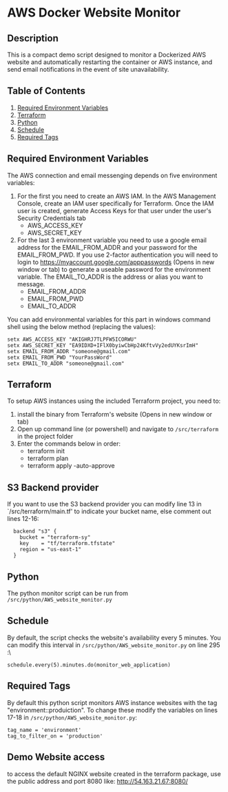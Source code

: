 # AWS Docker Website Monitor

## Description

This is a compact demo script designed to monitor a Dockerized AWS website and automatically restarting the container or AWS instance, and send email notifications in the event of site unavailability.

## Table of Contents

1. [Required Environment Variables](#required-environment-variable)
2. [Terraform](#terraform)
3. [Python](#python)
4. [Schedule](#schedule)
5. [Required Tags](#required-tags)

## Required Environment Variables

The AWS connection and email messenging depends on five environment variables:

1. For the first you need to create an AWS IAM. In the AWS Management Console, create an IAM user specifically for Terraform. Once the IAM user is created, generate Access Keys for that user under the user's Security Credentials tab
   - AWS_ACCESS_KEY
   - AWS_SECRET_KEY
2. For the last 3 environment variable you need to use a google email address for the EMAIL_FROM_ADDR and your password for the EMAIL_FROM_PWD. If you use 2-factor authentication you will need to login to https://myaccount.google.com/apppasswords (Opens in new window or tab) to generate a useable password for the environment variable. The EMAIL_TO_ADDR is the address or alias you want to message.
   - EMAIL_FROM_ADDR
   - EMAIL_FROM_PWD
   - EMAIL_TO_ADDR

You can add environmental variables for this part in windows command shell using the below method (replacing the values):

```
setx AWS_ACCESS_KEY "AKIGHRJ7TLPFW5ICORWU"
setx AWS_SECRET_KEY "EA9IDXD+IFlX0byiwCbHp24KftvVy2edUYKsrImH"
setx EMAIL_FROM_ADDR "someone@gmail.com"
setx EMAIL_FROM_PWD "YourPassWord"
setx EMAIL_TO_ADDR "someone@gmail.com"
```

## Terraform

To setup AWS instances using the included Terraform project, you need to:

1. install the binary from Terraform's website (Opens in new window or tab)
2. Open up command line (or powershell) and navigate to `/src/terraform` in the project folder
3. Enter the commands below in order:
   - terraform init
   - terraform plan
   - terraform apply -auto-approve

## S3 Backend provider

If you want to use the S3 backend provider you can modify line 13 in `/src/terraform/main.tf' to indicate your bucket name, else comment out lines 12-16:

```
  backend "s3" {
    bucket = "terraform-sy"
    key    = "tf/terraform.tfstate"
    region = "us-east-1"
  }
```

## Python

The python monitor script can be run from `/src/python/AWS_website_monitor.py`

## Schedule

By default, the script checks the website's availability every 5 minutes. You can modify this interval in `/src/python/AWS_website_monitor.py` on line 295 :\

```
schedule.every(5).minutes.do(monitor_web_application)
```

## Required Tags

By default this python script monitors AWS instance websites with the tag "environment::produiction". To change these modify the variables on lines 17-18 in `/src/python/AWS_website_monitor.py`:

```
tag_name = 'environment'
tag_to_filter_on = 'production'
```

## Demo Website access

to access the default NGINX website created in the terraform package, use the public address and port 8080 like: http://54.163.21.67:8080/
